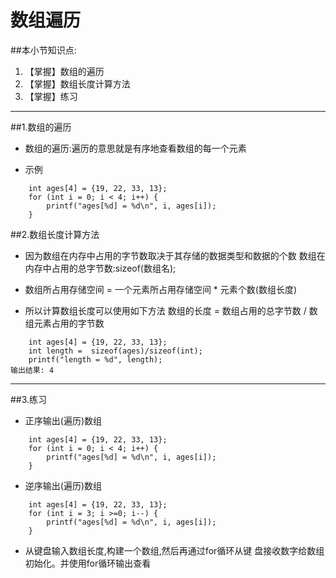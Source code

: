 # 数组遍历
##本小节知识点:
1. 【掌握】数组的遍历
2. 【掌握】数组长度计算方法
2. 【掌握】练习

---
##1.数组的遍历
- 数组的遍历:遍历的意思就是有序地查看数组的每一个元素

- 示例
```
    int ages[4] = {19, 22, 33, 13};
    for (int i = 0; i < 4; i++) {
        printf("ages[%d] = %d\n", i, ages[i]);
    }

```

##2.数组长度计算方法
- 因为数组在内存中占用的字节数取决于其存储的数据类型和数据的个数
数组在内存中占用的总字节数:sizeof(数组名);

- 数组所占用存储空间 = 一个元素所占用存储空间 * 元素个数(数组长度)
- 所以计算数组长度可以使用如下方法
数组的长度 = 数组占用的总字节数 / 数组元素占用的字节数

```
    int ages[4] = {19, 22, 33, 13};
    int length =  sizeof(ages)/sizeof(int);
    printf("length = %d", length);
输出结果: 4
```
---

##3.练习
- 正序输出(遍历)数组
```
    int ages[4] = {19, 22, 33, 13};
    for (int i = 0; i < 4; i++) {
        printf("ages[%d] = %d\n", i, ages[i]);
    }
```
- 逆序输出(遍历)数组
```
    int ages[4] = {19, 22, 33, 13};
    for (int i = 3; i >=0; i--) {
        printf("ages[%d] = %d\n", i, ages[i]);
    }
```

- 从键盘输入数组长度,构建一个数组,然后再通过for循环从键 盘接收数字给数组初始化。并使用for循环输出查看
```
```
